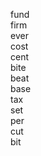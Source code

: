 fund  </br>firm  </br>ever  </br>cost  </br>cent  </br>bite  </br>beat  </br>base  </br>tax  </br>set  </br>per  </br>cut  </br>bit  </br>  </br>
